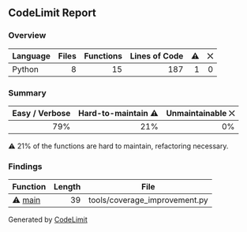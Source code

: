## CodeLimit Report

### Overview
| **Language** | **Files** | **Functions** | **Lines of Code** | **⚠** | **⛌** |
| --- | ---: | ---: | ---: | ---: | ---: |
| Python | 8 | 15 | 187 | 1 | 0 |

### Summary
| **Easy / Verbose** | **Hard-to-maintain ⚠** | **Unmaintainable ⛌** |
| ---: | ---: | ---: |
| 79% | 21% | 0% |

⚠ 21% of the functions are hard to maintain, refactoring necessary.

### Findings
| **Function** | **Length** | **File** |
| --- | ---: | --- |
| ⚠ [main](https://github.com/dev-shiki/SlocCount/blob/main/tools/coverage_improvement.py#L226-L293) | 39 | tools/coverage_improvement.py |

Generated by [CodeLimit](https://getcodelimit.github.io)
